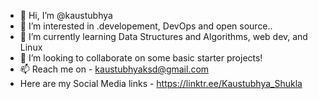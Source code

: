 - 👋 Hi, I’m @kaustubhya
- 👀 I’m interested in .developement, DevOps and open source..
- 🌱 I’m currently learning Data Structures and Algorithms, web dev, and Linux
- 💞️ I’m looking to collaborate on some basic starter projects!
- 📫 Reach me on - kaustubhyaksd@gmail.com
- Here are my Social Media links - https://linktr.ee/Kaustubhya_Shukla

<!---
kaustubhya/kaustubhya is a ✨ special ✨ repository because its `README.md` (this file) appears on your GitHub profile.
You can click the Preview link to take a look at your changes.
--->
